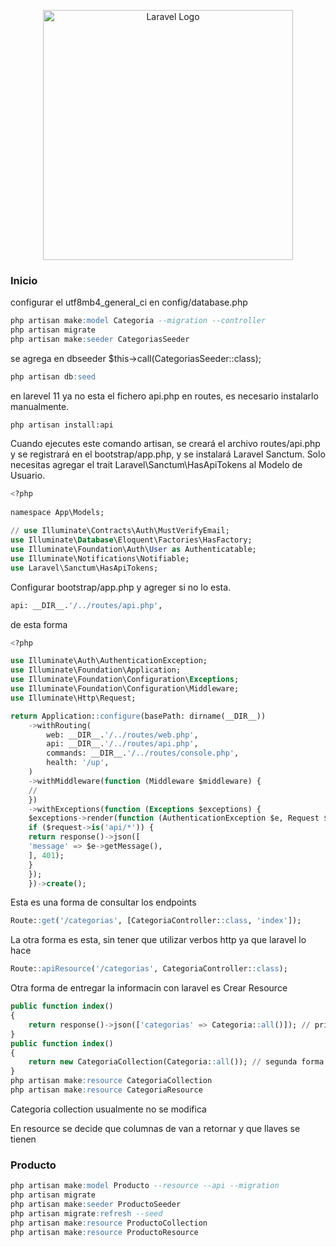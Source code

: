 <p align="center"><a href="https://laravel.com" target="_blank"><img src="https://raw.githubusercontent.com/laravel/art/master/logo-lockup/5%20SVG/2%20CMYK/1%20Full%20Color/laravel-logolockup-cmyk-red.svg" width="400" alt="Laravel Logo"></a></p>

### Inicio
configurar el utf8mb4_general_ci en config/database.php
```sql
php artisan make:model Categoria --migration --controller
php artisan migrate
php artisan make:seeder CategoriasSeeder
```
se agrega en dbseeder
$this->call(CategoriasSeeder::class);
```sql
php artisan db:seed
```
en larevel 11 ya no esta el fichero api.php en routes, es necesario instalarlo manualmente.
```
php artisan install:api
```
Cuando ejecutes este comando artisan, se creará el archivo routes/api.php y se registrará en el bootstrap/app.php, y se instalará Laravel Sanctum. Solo necesitas agregar el trait Laravel\Sanctum\HasApiTokens al Modelo de Usuario.
```sql
<?php
 
namespace App\Models;
 
// use Illuminate\Contracts\Auth\MustVerifyEmail;
use Illuminate\Database\Eloquent\Factories\HasFactory;
use Illuminate\Foundation\Auth\User as Authenticatable;
use Illuminate\Notifications\Notifiable;
use Laravel\Sanctum\HasApiTokens;
```
Configurar bootstrap/app.php y agreger si no lo esta.
```sql
api: __DIR__.'/../routes/api.php',
```
de esta forma
```sql
<?php

use Illuminate\Auth\AuthenticationException;
use Illuminate\Foundation\Application;
use Illuminate\Foundation\Configuration\Exceptions;
use Illuminate\Foundation\Configuration\Middleware;
use Illuminate\Http\Request;

return Application::configure(basePath: dirname(__DIR__))
    ->withRouting(
        web: __DIR__.'/../routes/web.php',
        api: __DIR__.'/../routes/api.php',
        commands: __DIR__.'/../routes/console.php',
        health: '/up',
    )
    ->withMiddleware(function (Middleware $middleware) {
    //
    })
    ->withExceptions(function (Exceptions $exceptions) {
    $exceptions->render(function (AuthenticationException $e, Request $request) {
    if ($request->is('api/*')) {
    return response()->json([
    'message' => $e->getMessage(),
    ], 401);
    }
    });
    })->create();
```
Esta es una forma de consultar los endpoints
```sql
Route::get('/categorias', [CategoriaController::class, 'index']);
```
La otra forma es esta, sin tener que utilizar verbos http ya que laravel lo hace
```sql
Route::apiResource('/categorias', CategoriaController::class);
```
Otra forma de entregar la informacin con laravel es
Crear Resource
```sql
public function index()
{
    return response()->json(['categorias' => Categoria::all()]); // primera forma
}
public function index()
{
    return new CategoriaCollection(Categoria::all()); // segunda forma
}   
php artisan make:resource CategoriaCollection
php artisan make:resource CategoriaResource
```
Categoria collection usualmente no se modifica

En resource se decide que columnas de van a retornar y que llaves se tienen

### Producto
```sql
php artisan make:model Producto --resource --api --migration
php artisan migrate
php artisan make:seeder ProductoSeeder
php artisan migrate:refresh --seed
php artisan make:resource ProductoCollection
php artisan make:resource ProductoResource
```
